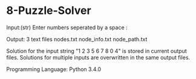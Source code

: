 # 8-Puzzle-Solver
Input:(str)
Enter numbers seperated by a space :

Output: 
3 text files
nodes.txt
node_info.txt
node_path.txt

Solution for the input string "1 2 3 5 6 7 8 0 4" is stored in current output files.
Solutions for multiple inputs are overwritten in the same output files.

Programming Language: Python 3.4.0 
